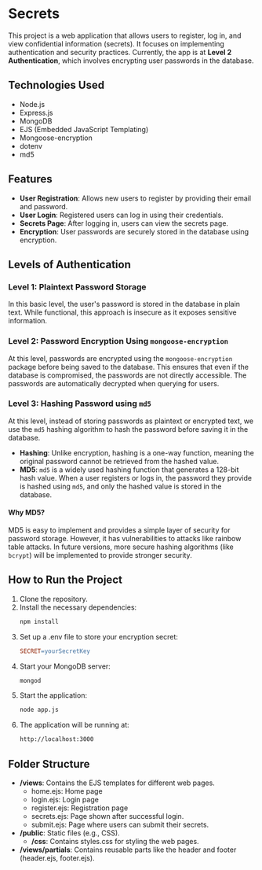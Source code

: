 # Secrets

This project is a web application that allows users to register, log in, and view confidential information (secrets). It focuses on implementing authentication and security practices. Currently, the app is at **Level 2 Authentication**, which involves encrypting user passwords in the database.

## Technologies Used

- Node.js
- Express.js
- MongoDB
- EJS (Embedded JavaScript Templating)
- Mongoose-encryption
- dotenv
- md5

## Features

- **User Registration**: Allows new users to register by providing their email and password.
- **User Login**: Registered users can log in using their credentials.
- **Secrets Page**: After logging in, users can view the secrets page.
- **Encryption**: User passwords are securely stored in the database using encryption.

## Levels of Authentication

### Level 1: Plaintext Password Storage
In this basic level, the user's password is stored in the database in plain text. While functional, this approach is insecure as it exposes sensitive information.

### Level 2: Password Encryption Using `mongoose-encryption`
At this level, passwords are encrypted using the `mongoose-encryption` package before being saved to the database. This ensures that even if the database is compromised, the passwords are not directly accessible. The passwords are automatically decrypted when querying for users.

### Level 3: Hashing Password using `md5`
At this level, instead of storing passwords as plaintext or encrypted text, we use the `md5` hashing algorithm to hash the password before saving it in the database.

- **Hashing**: Unlike encryption, hashing is a one-way function, meaning the original password cannot be retrieved from the hashed value.
- **MD5**: `md5` is a widely used hashing function that generates a 128-bit hash value. When a user registers or logs in, the password they provide is hashed using `md5`, and only the hashed value is stored in the database.

#### Why MD5?
MD5 is easy to implement and provides a simple layer of security for password storage. However, it has vulnerabilities to attacks like rainbow table attacks. In future versions, more secure hashing algorithms (like `bcrypt`) will be implemented to provide stronger security.

## How to Run the Project

1. Clone the repository.
2. Install the necessary dependencies:
   ```bash
   npm install
3. Set up a .env file to store your encryption secret:
    ```makefile
    SECRET=yourSecretKey
4. Start your MongoDB server:
    ```bash
    mongod
5. Start the application:
    ```bash
    node app.js
6. The application will be running at:
    ```bash
    http://localhost:3000

## Folder Structure

- **/views**: Contains the EJS templates for different web pages.
    - home.ejs: Home page
    - login.ejs: Login page
    - register.ejs: Registration page
    - secrets.ejs: Page shown after successful login.
    - submit.ejs: Page where users can submit their secrets.
- **/public**: Static files (e.g., CSS).
    - **/css**: Contains styles.css for styling the web pages.
- **/views/partials**: Contains reusable parts like the header and footer (header.ejs, footer.ejs).